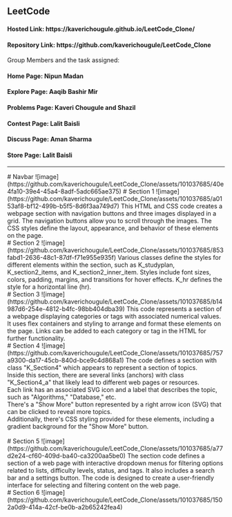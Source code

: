 <h2>LeetCode</h2>
<h4>Hosted Link: https://kaverichougule.github.io/LeetCode_Clone/</h4>
<h4>Repository Link: https://github.com/kaverichougule/LeetCode_Clone</h4>
Group Members and the task assigned: <br>
<h4>Home Page: Nipun Madan</h4> 
<h4>Explore Page: Aaqib Bashir Mir</h4> 
<h4>Problems Page: Kaveri Chougule and Shazil</h4> 
<h4>Contest Page: Lalit Baisli</h4> 
<h4>Discuss Page: Aman Sharma</h4> 
<h4>Store Page: Lalit Baisli</h4> 
<hr>
# Navbar
![image](https://github.com/kaverichougule/LeetCode_Clone/assets/101037685/40e4fa10-39e4-45a4-8adf-5adc665ae375)
# Section 1
![image](https://github.com/kaverichougule/LeetCode_Clone/assets/101037685/a0153af8-bf12-499b-b5f5-8d6f3aa749d7)
This HTML and CSS code creates a webpage section with navigation buttons and three images displayed in a grid. The navigation buttons allow you to scroll through the images. The CSS styles define the layout, appearance, and behavior of these elements on the page.

<br>
# Section 2
![image](https://github.com/kaverichougule/LeetCode_Clone/assets/101037685/853fabd1-2636-48c1-87df-f71e955e935f)
Various classes define the styles for different elements within the section, such as K_studyplan, K_section2_items, and K_section2_inner_item.
Styles include font sizes, colors, padding, margins, and transitions for hover effects.
K_hr defines the style for a horizontal line (hr).

<br>
# Section 3
![image](https://github.com/kaverichougule/LeetCode_Clone/assets/101037685/b14987d6-254e-4812-b4fc-98bb404dba39)
This code represents a section of a webpage displaying categories or tags with associated numerical values. It uses flex containers and styling to arrange and format these elements on the page. Links can be added to each category or tag in the HTML for further functionality.
<br>
# Section 4
![image](https://github.com/kaverichougule/LeetCode_Clone/assets/101037685/757a9300-da17-45cb-840d-bce9c4d868a1)
The code defines a section with class "K_Section4" which appears to represent a section of topics. <br>
Inside this section, there are several links (anchors) with class "K_Section4_a" that likely lead to different web pages or resources. <br>
Each link has an associated SVG icon and a label that describes the topic, such as "Algorithms," "Database," etc. <br>
There's a "Show More" button represented by a right arrow icon (SVG) that can be clicked to reveal more topics. <br>
Additionally, there's CSS styling provided for these elements, including a gradient background for the "Show More" button. <br>

<br>
# Section 5
![image](https://github.com/kaverichougule/LeetCode_Clone/assets/101037685/a77d2e24-cf60-409d-ba40-ca3200aa5be0)
The section code defines a section of a web page with interactive dropdown menus for filtering options related to lists, difficulty levels, status, and tags. It also includes a search bar and a settings button. The code is designed to create a user-friendly interface for selecting and filtering content on the web page.
<br>
# Section 6
![image](https://github.com/kaverichougule/LeetCode_Clone/assets/101037685/1502a0d9-414a-42cf-be0b-a2b65242fea4)
